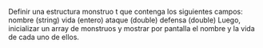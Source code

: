 Definir una estructura monstruo t que contenga los siguientes campos:
nombre (string)
vida (entero)
ataque (double)
defensa (double)
Luego, inicializar un array de monstruos y mostrar por pantalla el nombre y la vida de
cada uno de ellos.
